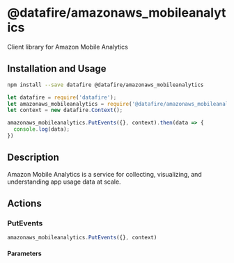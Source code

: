# @datafire/amazonaws_mobileanalytics

Client library for Amazon Mobile Analytics

## Installation and Usage
```bash
npm install --save datafire @datafire/amazonaws_mobileanalytics
```

```js
let datafire = require('datafire');
let amazonaws_mobileanalytics = require('@datafire/amazonaws_mobileanalytics').actions;
let context = new datafire.Context();

amazonaws_mobileanalytics.PutEvents({}, context).then(data => {
  console.log(data);
})
```

## Description
Amazon Mobile Analytics is a service for collecting, visualizing, and understanding app usage data at scale.

## Actions
### PutEvents



```js
amazonaws_mobileanalytics.PutEvents({}, context)
```

#### Parameters

